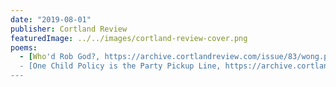 ```yaml
---
date: "2019-08-01"
publisher: Cortland Review
featuredImage: ../../images/cortland-review-cover.png
poems: 
  - [Who'd Rob God?, https://archive.cortlandreview.com/issue/83/wong.php]
  - [One Child Policy is the Party Pickup Line, https://archive.cortlandreview.com/issue/83/wong.php]
---
```

